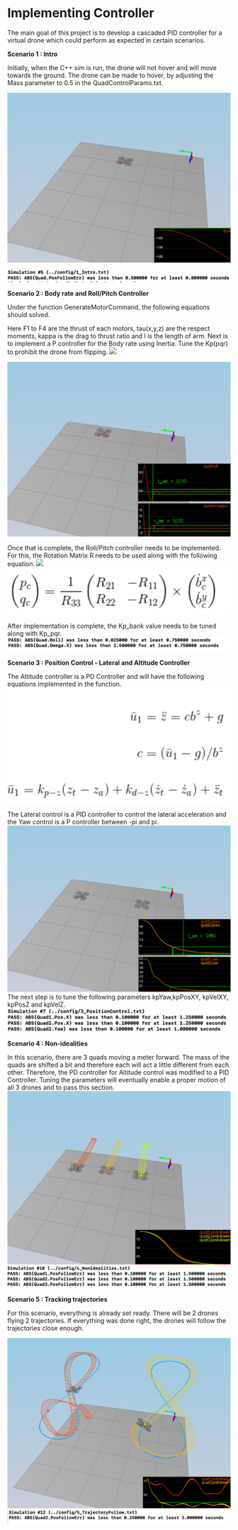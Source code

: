 # Implementing Controller 

The main goal of this project is to develop a cascaded PID controller for a virtual drone which could perform as expected in certain scenarios. 

**Scenario 1 : Intro** 

Initially, when the C++ sim is run, the drone will not hover and will move towards the ground. The drone can be made to hover, by adjusting the Mass parameter to 0.5 in the QuadControlParams.txt. 

![](/images/scen11.png)

![](/images/Scen1.png)

**Scenario 2 : Body rate and Roll/Pitch Controller**

Under the function GenerateMotorCommand, the following equations should solved. 


Here F1 to F4 are the thrust of each motors, tau(x,y,z) are the respect moments, kappa is the drag to thrust ratio and l is the length of arm. Next is to implement a P controller for the Body rate using Inertia. Tune the Kp(pqr) to prohibit the drone from flipping. 
![](/images/Equation1.png)


![](/images/scen22.png)

Once that is complete, the Roll/Pitch controller needs to be implemented. For this, the Rotation Matrix R needs to be used along with the following equation. 
![](/images/Equation2.png)
![](/images/Equation3.png)

After implementation is complete, the Kp_bank value needs to be tuned along with Kp_pqr. 
![](/images/Scen2.png)

**Scenario 3 : Position Control - Lateral and Altitude Controller**

The Altitude controller is a PD Controller and will have the following equations implemented in the function.
![](/images/Equation4.png)

The Lateral control is a PID controller to control the lateral acceleration and the Yaw control is a P controller between -pi and pi. 
![](/images/scen33.png)
The next step is to tune the following parameters kpYaw,kpPosXY, kpVelXY, kpPosZ and kpVelZ. 
![](/images/Scen3.png)

**Scenario 4 : Non-idealities**

In this scenario, there are 3 quads moving a meter forward. The mass of the quads are shifted a bit and therefore each will act a little different from each other. Therefore, the PD controller for Altitude control was modified to a PID Controller. Tuning the parameters will eventually enable a proper motion of all 3 drones and to pass this section. 
![](/images/scen44.png)
![](/images/Scen4.png)

**Scenario 5 : Tracking trajectories**

For this scenario, everything is already set ready. There will be 2 drones flying 2 trajectories. If everything was done right, the drones will follow the trajectories close enough. 

![](/images/scen55.png)
![](/images/Scen5.png)






